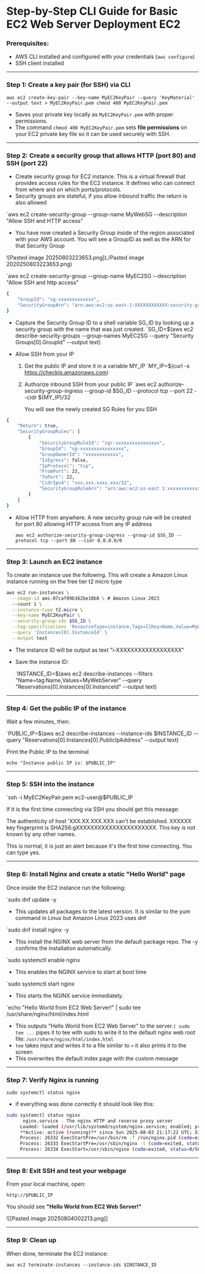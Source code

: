 # Step-by-Step CLI Guide for Basic EC2 Web Server Deployment EC2 

### Prerequisites:

- AWS CLI installed and configured with your credentials (`aws configure`)
- SSH client installed 
---
### Step 1: **Create a key pair (for SSH) via CLI**


`aws ec2 create-key-pair --key-name MyEC2KeyPair --query 'KeyMaterial' --output text > MyEC2KeyPair.pem chmod 400 MyEC2KeyPair.pem`

- Saves your private key locally as `MyEC2KeyPair.pem` with proper permissions.
- The command `chmod 400 MyEC2KeyPair.pem` sets **file permissions** on your EC2 private key file so it can be used securely with SSH.

---
### Step 2: **Create a security group that allows HTTP (port 80) and SSH (port 22)**

- Create security group for EC2 instance. This is a virtual firewall that provides access rules for the EC2 instance. It defines who can connect from where and on which ports/protocols.
- Security groups are stateful, if you allow inbound traffic the return is also allowed

`aws ec2 create-security-group --group-name MyWebSG --description "Allow SSH and HTTP access"  

- You have now created a Security Group inside of the region associated with your AWS account. You will see a GroupID as well as the ARN for that Security Group

![Pasted image 20250803223653.png](./Pasted image 2020250803223653.png)

`aws ec2 create-security-group --group-name MyEC2SG --description "Allow SSH and http access"

```bash
{
    "GroupId": "sg-xxxxxxxxxxxxx",
    "SecurityGroupArn": "arn:aws:ec2:us-east-1:XXXXXXXXXXXX:security-group/sg-XXXXXXXXXXXXXXXXXX"
}
```


-  Capture the Security Group ID to a shell variable SG_ID by looking up a security group with the name that was just created.
`SG_ID=$(aws ec2 describe-security-groups --group-names MyEC2SG --query "Security Groups[0].GroupId" --output text) 
 
-  Allow SSH from your IP 
	1. Get the public IP and store it in a variable MY_IP
		`MY_IP=$(curl -s https://checkip.amazonaws.com) 

	2. Authorize inbound SSH from your public IP
		`aws ec2 authorize-security-group-ingress --group-id $SG_ID --protocol tcp --port 22 --cidr ${MY_IP}/32  

		You will see the newly created SG Rules for you SSH

```bash
{
	"Return": true,
	"SecurityGroupRules": [
		{
			"SecurityGroupRuleId": "sgr-xxxxxxxxxxxxxxxx",
			"GroupId": "sg-xxxxxxxxxxxxxxxx",
			"GroupOwnerId": "xxxxxxxxxxxx",
			"IsEgress": false,
			"IpProtocol": "tcp",
			"FromPort": 22,
			"ToPort": 22,
			"CidrIpv4": "xxx.xxx.xxxx.xxx/32",
			"SecurityGroupRuleArn": "arn:aws:ec2:us-east 1:xxxxxxxxxxxx:security-group-rule/sgr-xxxxxxxxxxxxxxxx"
		}
	]
}
```

 - Allow HTTP from anywhere. A new security group rule will be created for port 80 allowing HTTP access from any IP address
 
	 `aws ec2 authorize-security-group-ingress --group-id $SG_ID --protocol tcp --port 80 --cidr 0.0.0.0/0`

---
### Step 3: **Launch an EC2 instance**

To create an instance use the following. This will create a Amazon Linux instance running on the free tier t2 micro type

```bash
aws ec2 run-instances \
  --image-id ami-07caf09b362be10b8 \ # Amazon Linux 2023
  --count 1 \
  --instance-type t2.micro \
  --key-name MyEC2KeyPair \
  --security-group-ids $SG_ID \
  --tag-specifications 'ResourceType=instance,Tags=[{Key=Name,Value=MyWebServer}]' \
  --query 'Instances[0].InstanceId' \
  --output text
```

- The instance ID will be output as text "i-XXXXXXXXXXXXXXXXXX"
- Save the instance ID:

	`INSTANCE_ID=$(aws ec2 describe-instances --filters "Name=tag:Name,Values=MyWebServer" --query "Reservations[0].Instances[0].InstanceId" --output text)

---
### Step 4: **Get the public IP of the instance**

Wait a few minutes, then:

`PUBLIC_IP=$(aws ec2 describe-instances --instance-ids $INSTANCE_ID --query "Reservations[0].Instances[0].PublicIpAddress" --output text) 

Print the Public IP to the terminal

`echo "Instance public IP is: $PUBLIC_IP"`

---
### Step 5: **SSH into the instance**

`ssh -i MyEC2KeyPair.pem ec2-user@$PUBLIC_IP

If it is the first time connecting via SSH you should get this message:

The authenticity of host 'XXX.XX.XXX.XXX  can't be established.
XXXXXX key fingerprint is SHA256:gXXXXXXXXXXXXXXXXXXXXXX.
This key is not known by any other names.

This is normal, it is just an alert because it's the first time connecting. You can type yes.


---
### Step 6: **Install Nginx and create a static "Hello World" page**

Once inside the EC2 instance run the following:

`sudo dnf update -y 

- This updates all packages to the latest version. It is similar to the yum command in Linux but Amazon Linux 2023 uses dnf

`sudo dnf install nginx -y 

- This install the NGINX web server from the default package repo. The -y confirms the installation automatically.

`sudo systemctl enable nginx 

- This enables the NGINX service to start at boot time

`sudo systemctl start nginx  

- This starts the NGINX service immediately.

`echo "Hello World from EC2 Web Server!" | sudo tee /usr/share/nginx/html/index.html

- This outputs "Hello World from EC2 Web Server" to the server.`| sudo tee ...` pipes it to tee with sudo to write it to the default nginx web root file: `/usr/share/nginx/html/index.html`
- `tee` takes input and writes it to a file similar to `>` it also prints it to the screen
- This overwrites the default index page with the custom message

---
### Step 7: **Verify Nginx is running**

`sudo systemctl status nginx`

- if everything was done correctly it should look like this:

```bash
sudo systemctl status nginx
	  nginx.service - The nginx HTTP and reverse proxy server
     Loaded: loaded (/usr/lib/systemd/system/nginx.service; enabled; preset: disabled)
     **Active: active (running)** since Sun 2025-08-03 21:17:22 UTC; 51s ago
     Process: 26332 ExecStartPre=/usr/bin/rm -f /run/nginx.pid (code=exited, status=0/SUCCESS)
     Process: 26333 ExecStartPre=/usr/sbin/nginx -t (code=exited, status=0/SUCCESS)
     Process: 26334 ExecStart=/usr/sbin/nginx (code=exited, status=0/SUCCESS)
```

---
### Step 8: **Exit SSH and test your webpage**

From your local machine, open:

`http://$PUBLIC_IP`

You should see **"Hello World from EC2 Web Server!"**

![[Pasted image 20250804002213.png]]

---
### Step 9: Clean up

When done, terminate the EC2 instance:

`aws ec2 terminate-instances --instance-ids $INSTANCE_ID`
